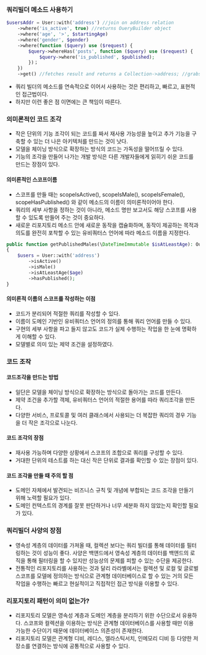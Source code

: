 ### 쿼리빌더 메소드 사용하기
```php
$usersAddr = User::with('address') //join on address relation
    ->where('is_active', true) //returns OueryBuilder object
    ->where('age', '>', $startingAge)
    ->where('gender', $gender)
    ->where(function ($query) use ($request) {
        $query->whereHas('posts', function ($query) use ($request) {
            $query->where('is_published', $published);
        })；
    })
    ->get() //fetches result and returns a Collection->address; //grabs the 'address' relation--included via //the call to with() in the first line
```
- 쿼리 빌더의 메소드를 연속적으로 이어서 사용하는 것은 편리하고, 빠르고, 표현적인 접근법이다.
- 하지만 이런 좋은 점 이면에는 큰 책임이 따른다.

### 의미론적인 코드 조각
- 작은 단위의 기능 조각이 되는 코드를 짜서 재사용 가능성을 높이고 추가 기능을 구축할 수 있는 더 나은 아키텍처를 만드는 것이 낫다.
- 모델을 체이닝 방식으로 확장하는 방식의 코드는 가독성을 떨어뜨릴 수 있다.
- 기능의 조각을 만들어 나가는 개발 방식은 다른 개발자들에게 읽히기 쉬운 코드를 만드는 장점이 있다.

#### 의미론적인 스코프이름
- 스코프를 만들 때는 scopeIsActive(), scopeIsMale(), scopeIsFemale(), scopeHasPublished() 와 같이 메소드의 이름이 의미론적이어야 한다. 
- 쿼리의 세부 사항을 정하는 것이 아니라, 메소드 명만 보고서도 해당 스코프를 사용할 수 있도록 만들어 주는 것이 중요하다.
- 새로운 리포지토리 메소드 안에 새로운 동작을 캡슐화하며, 동작이 제공하는 목적과 의도를 완전히 포착할 수 있는 유비쿼터스 언어에 따라 메소드 이름을 지정한다.

```php
public function getPublishedMales(\DateTimeImmutable $isAtLeastAge): OueryBuilder
{
    $users = User::with('address')
        ->isActive()
        ->isMale()
        ->isAtLeastAge($age)
        ->hasPublished();
}
```

#### 의미론적 이름의 스코프를 작성하는 이점
- 코드가 분리되어 적절한 쿼리를 작성할 수 있다.
- 이름이 도메인 기반인 유비쿼터스 언어의 정의를 통해 쿼리 언어를 만들 수 있다.
- 구현의 세부 사항을 파고 들지 않고도 코드가 실제 수행하는 작업을 한 눈에 명확하게 이해할 수 있다.
- 모델별로 의미 있는 제약 조건을 설정하였다.

### 코드 조작
#### 코드조각을 만드는 방법
- 일단은 모델을 체이닝 방식으로 확장하는 방식으로 돌아가는 코드를 만든다.
- 제약 조건을 추가할 객체, 유비쿼터스 언어의 적절한 용어를 따라 쿼리조각을 만든다.
- 다양한 서비스, 프로토콜 및 여러 클래스에서 사용되는 더 복잡한 쿼리의 경우 기능을 더 작은 조각으로 나눈다.

#### 코드 조각의 장점
- 재사용 가능하며 다양한 상황에서 스코프의 조합으로 쿼리를 구성할 수 있다.
- 거대한 단위의 테스트를 하는 대신 작은 단위로 결과를 확인할 수 있는 장점이 있다.

#### 코드 조각을 만들 때 주의 할 점
- 도메인 자체에서 발견되는 비즈니스 규칙 및 개념에 부합되는 코드 조각을 만들기 위해 노력할 필요가 있다.
- 도메인 컨텍스트의 경계를 잘못 판단하거나 너무 세분화 하지 않았는지 확인할 필요가 있다.

### 쿼리빌더 사양의 장점
- 영속성 계층의 데이터를 가져올 때, 컬렉션 보다는 쿼리 빌더를 통해 데이터를 필터링하는 것이 성능이 좋다. 사양은 백앤드에서 영속성 계층의 데이터를 백앤드의 로직을 통해 필터링을 할 수 있지만 성능상의 문제를 피할 수 있는 수단을 제공한다.
- 전통적인 리포지토리를 사용하는 것과 달리 라라벨에서는 컬렉션 및 로컬 및 글로벌 스코프를 모델에 정의하는 방식으로 관계형 데이터베이스로 할 수 있는 거의 모든 작업을 수행하는 빠르고 현실적이고 직접적인 접근 방식을 이용할 수 있다.

### 리포지토리 패턴이 의미 없는가?
- 리포지토리 모델은 영속성 계층과 도메인 계층을 분리하기 위한 수단으로서 유용하다. 스코프와 컬렉션을 이용하는 방식은 관계형 데이터베이스를 사용할 때만 이용 가능한 수단이기 때문에 데이터베이스 의존성이 존재한다.
- 리포지토리 모델은 관계형 디비, 레디스, 엘라스틱서치, 인메모리 디비 등 다양한 저장소를 연결하는 방식에 공통적으로 사용할 수 있다.
